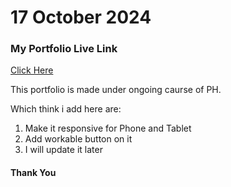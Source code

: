 <h1>17 October 2024</h1>
<h3>My Portfolio Live Link</h3>
<a href=" https://mdtanvircse572.github.io/simple-responsive-webdev">Click Here</a>
<p>This portfolio is made under ongoing caurse of PH.</p>
<p>Which think i add here are:</p>
<ol>
  <li>Make it responsive for Phone and Tablet</li>
  <li>Add workable button on it </li>
  <li>I will update it later</li>
</ol>
<h4>Thank You</h4>
